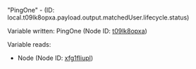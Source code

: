 "PingOne" - (ID: local.t09lk8opxa.payload.output.matchedUser.lifecycle.status)

Variable written:
PingOne (Node ID: [t09lk8opxa](../nodes/t09lk8opxa.md))

Variable reads:
* Node (Node ID: [xfg1fliupl](../nodes/xfg1fliupl.md))
